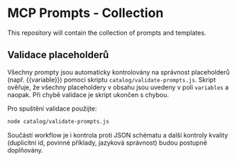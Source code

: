 # MCP Prompts - Collection

This repository will contain the collection of prompts and templates.

## Validace placeholderů

Všechny prompty jsou automaticky kontrolovány na správnost placeholderů (např. {{variable}}) pomocí skriptu `catalog/validate-prompts.js`. Skript ověřuje, že všechny placeholdery v obsahu jsou uvedeny v poli `variables` a naopak. Při chybě validace je skript ukončen s chybou.

Pro spuštění validace použijte:

```bash
node catalog/validate-prompts.js
```

Součástí workflow je i kontrola proti JSON schématu a další kontroly kvality (duplicitní id, povinné příklady, jazyková správnost) budou postupně doplňovány.
